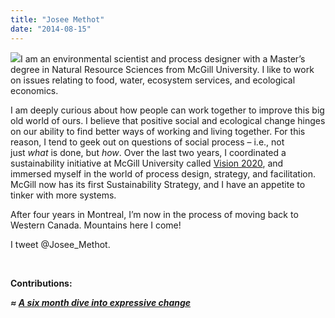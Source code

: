 ```yaml
---
title: "Josee Methot"
date: "2014-08-15"
---
```


[](https://organizationunbound.org/wp-content/uploads/2014/08/IMG_5139.jpg)[![](https://organizationunbound.org/wp-content/uploads/2014/08/Josee_hornby-300x200.jpg)](https://organizationunbound.org/wp-content/uploads/2014/08/Josee_hornby.jpg)I am an environmental scientist and process designer with a Master’s degree in Natural Resource Sciences from McGill University. I like to work on issues relating to food, water, ecosystem services, and ecological economics.

I am deeply curious about how people can work together to improve this big old world of ours. I believe that positive social and ecological change hinges on our ability to find better ways of working and living together. For this reason, I tend to geek out on questions of social process – i.e., not just _what_ is done, but _how_. Over the last two years, I coordinated a sustainability initiative at McGill University called [Vision 2020](http://www.mcgill.ca/sustainability/about/vision-2020), and immersed myself in the world of process design, strategy, and facilitation. McGill now has its first Sustainability Strategy, and I have an appetite to tinker with more systems.

After four years in Montreal, I’m now in the process of moving back to Western Canada. Mountains here I come!

I tweet @Josee\_Methot.

 

**Contributions:**

_**≈ [A six month dive into expressive change](https://organizationunbound.org/expressive-change/a-six-month-dive/)**_
